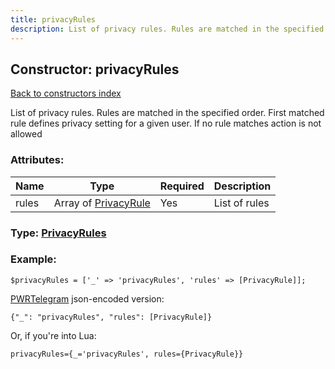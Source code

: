```yaml
---
title: privacyRules
description: List of privacy rules. Rules are matched in the specified order. First matched rule defines privacy setting for a given user. If no rule matches action is not allowed
---
```

## Constructor: privacyRules  
[Back to constructors index](index.md)



List of privacy rules. Rules are matched in the specified order. First matched rule defines privacy setting for a given user. If no rule matches action is not allowed

### Attributes:

| Name     |    Type       | Required | Description |
|----------|---------------|----------|-------------|
|rules|Array of [PrivacyRule](../constructors/PrivacyRule.md) | Yes|List of rules|



### Type: [PrivacyRules](../types/PrivacyRules.md)


### Example:

```
$privacyRules = ['_' => 'privacyRules', 'rules' => [PrivacyRule]];
```  

[PWRTelegram](https://pwrtelegram.xyz) json-encoded version:

```
{"_": "privacyRules", "rules": [PrivacyRule]}
```


Or, if you're into Lua:  


```
privacyRules={_='privacyRules', rules={PrivacyRule}}

```


